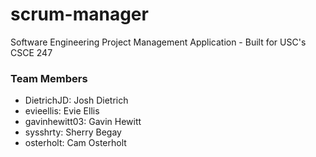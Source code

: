 # scrum-manager
Software Engineering Project Management Application - Built for USC's CSCE 247

### Team Members
- DietrichJD:    Josh Dietrich
- evieellis:     Evie Ellis
- gavinhewitt03: Gavin Hewitt
- sysshrty:      Sherry Begay
- osterholt:     Cam Osterholt

